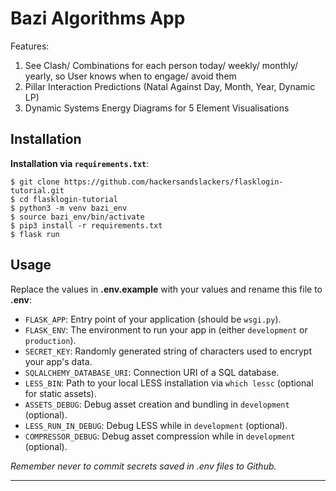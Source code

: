 # Bazi Algorithms App

Features:
1) See Clash/ Combinations for each person today/ weekly/ monthly/ yearly, so User knows when to engage/ avoid them
2) Pillar Interaction Predictions (Natal Against Day, Month, Year, Dynamic LP)
3) Dynamic Systems Energy Diagrams for 5 Element Visualisations

## Installation

**Installation via `requirements.txt`**:

```shell
$ git clone https://github.com/hackersandslackers/flasklogin-tutorial.git
$ cd flasklogin-tutorial
$ python3 -m venv bazi_env
$ source bazi_env/bin/activate
$ pip3 install -r requirements.txt
$ flask run
```

## Usage

Replace the values in **.env.example** with your values and rename this file to **.env**:

* `FLASK_APP`: Entry point of your application (should be `wsgi.py`).
* `FLASK_ENV`: The environment to run your app in (either `development` or `production`).
* `SECRET_KEY`: Randomly generated string of characters used to encrypt your app's data.
* `SQLALCHEMY_DATABASE_URI`: Connection URI of a SQL database.
* `LESS_BIN`: Path to your local LESS installation via `which lessc` (optional for static assets).
* `ASSETS_DEBUG`: Debug asset creation and bundling in `development` (optional).
* `LESS_RUN_IN_DEBUG`: Debug LESS while in `development` (optional).
* `COMPRESSOR_DEBUG`: Debug asset compression while in `development` (optional).


*Remember never to commit secrets saved in .env files to Github.*

-----
